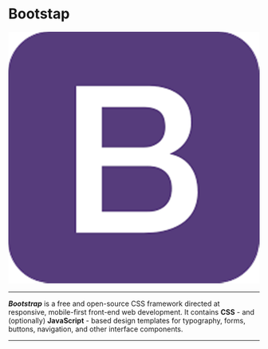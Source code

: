 # Bootstap
![Bootstrap](Bootstrap.png)

---

***Bootstrap*** is a free and open-source CSS framework directed at responsive, mobile-first front-end web development. It contains **CSS** - and (optionally) **JavaScript** - based design templates for typography, forms, buttons, navigation, and other interface components.

---
